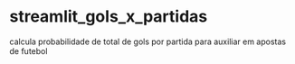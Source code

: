 # streamlit_gols_x_partidas
calcula probabilidade de total de gols por partida para auxiliar em apostas de futebol

